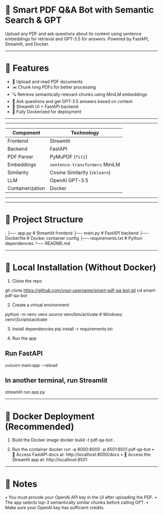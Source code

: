 # 🧠 Smart PDF Q&A Bot with Semantic Search & GPT
Upload any PDF and ask questions about its content using sentence embeddings for retrieval and GPT-3.5 for answers. Powered by FastAPI, Streamlit, and Docker.
________________________________________
# 🚀 Features
- 📄 Upload and read PDF documents
- ✂️ Chunk long PDFs for better processing
- 🔍 Retrieve semantically relevant chunks using MiniLM embeddings
- 🤖 Ask questions and get GPT-3.5 answers based on context
- 🧪 Streamlit UI + FastAPI backend
- 🐳 Fully Dockerized for deployment

_______________________________________
____________________________________________________
| Component        | Technology                     |
| ---------------- | ------------------------------ |
| Frontend         | Streamlit                      |
| Backend          | FastAPI                        |
| PDF Parser       | PyMuPDF (`fitz`)               |
| Embeddings       | `sentence-transformers` MiniLM |
| Similarity       | Cosine Similarity (`sklearn`)  |
| LLM              | OpenAI GPT-3.5                 |
| Containerization | Docker                         |
_____________________________________________________

________________________________________
# 📁 Project Structure
.
├── app.py            # Streamlit frontend
├── main.py           # FastAPI backend
├── Dockerfile        # Docker container config
├── requirements.txt  # Python dependencies
└── README.md
________________________________________
# 🔧 Local Installation (Without Docker)
1. Clone the repo

git clone https://github.com/your-username/smart-pdf-qa-bot.git
cd smart-pdf-qa-bot

2. Create a virtual environment

python -m venv venv
source venv/bin/activate  # Windows: venv\Scripts\activate

3. Install dependencies
pip install -r requirements.txt

4. Run the app

## Run FastAPI
uvicorn main:app --reload

## In another terminal, run Streamlit
streamlit run app.py
________________________________________
# 🐳 Docker Deployment (Recommended)
1. Build the Docker image
docker build -t pdf-qa-bot .

2. Run the container
docker run -p 8000:8000 -p 8501:8501 pdf-qa-bot
•	📍 Access FastAPI docs at: http://localhost:8000/docs
•	📍 Access the Streamlit app at: http://localhost:8501
________________________________________
# 📌 Notes
•	You must provide your OpenAI API key in the UI after uploading the PDF.
•	The app selects top-3 semantically similar chunks before calling GPT.
•	Make sure your OpenAI key has sufficient credits.


